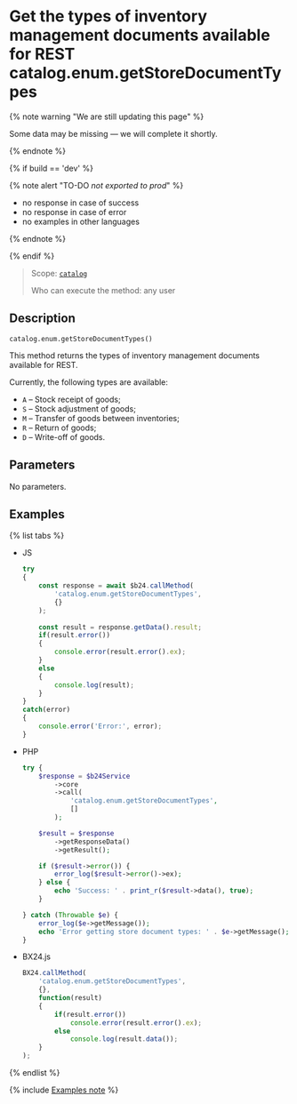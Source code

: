# Get the types of inventory management documents available for REST catalog.enum.getStoreDocumentTypes

{% note warning "We are still updating this page" %}

Some data may be missing — we will complete it shortly.

{% endnote %}

{% if build == 'dev' %}

{% note alert "TO-DO _not exported to prod_" %}

- no response in case of success
- no response in case of error
- no examples in other languages
  
{% endnote %}

{% endif %}

> Scope: [`catalog`](../../scopes/permissions.md)
>
> Who can execute the method: any user

## Description

```http
catalog.enum.getStoreDocumentTypes()
```

This method returns the types of inventory management documents available for REST.

Currently, the following types are available:
- `A` – Stock receipt of goods;
- `S` – Stock adjustment of goods;
- `M` – Transfer of goods between inventories;
- `R` – Return of goods;
- `D` – Write-off of goods.

## Parameters

No parameters.

## Examples

{% list tabs %}

- JS

    ```js
    try
    {
    	const response = await $b24.callMethod(
    		'catalog.enum.getStoreDocumentTypes',
    		{}
    	);
    	
    	const result = response.getData().result;
    	if(result.error())
    	{
    		console.error(result.error().ex);
    	}
    	else
    	{
    		console.log(result);
    	}
    }
    catch(error)
    {
    	console.error('Error:', error);
    }
    ```

- PHP

    ```php
    try {
        $response = $b24Service
            ->core
            ->call(
                'catalog.enum.getStoreDocumentTypes',
                []
            );
    
        $result = $response
            ->getResponseData()
            ->getResult();
    
        if ($result->error()) {
            error_log($result->error()->ex);
        } else {
            echo 'Success: ' . print_r($result->data(), true);
        }
    
    } catch (Throwable $e) {
        error_log($e->getMessage());
        echo 'Error getting store document types: ' . $e->getMessage();
    }
    ```

- BX24.js

    ```js
    BX24.callMethod(
        'catalog.enum.getStoreDocumentTypes',
        {},
        function(result)
        {
            if(result.error())
                console.error(result.error().ex);
            else
                console.log(result.data());
        }
    );
    ```

{% endlist %}

{% include [Examples note](../../../_includes/examples.md) %}